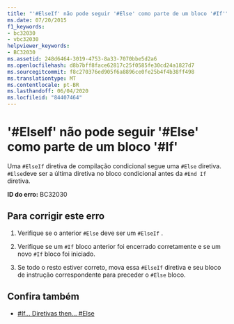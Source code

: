 ```yaml
---
title: "'#ElseIf' não pode seguir '#Else' como parte de um bloco '#If'"
ms.date: 07/20/2015
f1_keywords:
- bc32030
- vbc32030
helpviewer_keywords:
- BC32030
ms.assetid: 248d6464-3019-4753-8a33-7070bbe5d2a6
ms.openlocfilehash: d8b7bff8face62817c25f0585fe30cd24a1827d7
ms.sourcegitcommit: f8c270376ed905f6a8896ce0fe25b4f4b38ff498
ms.translationtype: MT
ms.contentlocale: pt-BR
ms.lasthandoff: 06/04/2020
ms.locfileid: "84407464"
---
```

# <a name="elseif-cannot-follow-else-as-part-of-an-if-block"></a>'#ElseIf' não pode seguir '#Else' como parte de um bloco '#If'
Uma `#ElseIf` diretiva de compilação condicional segue uma `#Else` diretiva. `#Else`deve ser a última diretiva no bloco condicional antes da `#End If` diretiva.  
  
 **ID do erro:** BC32030  
  
## <a name="to-correct-this-error"></a>Para corrigir este erro  
  
1. Verifique se o anterior `#Else` deve ser um `#ElseIf` .  
  
2. Verifique se um `#If` bloco anterior foi encerrado corretamente e se um novo `#If` bloco foi iniciado.  
  
3. Se todo o resto estiver correto, mova essa `#ElseIf` diretiva e seu bloco de instrução correspondente para preceder o `#Else` bloco.  
  
## <a name="see-also"></a>Confira também

- [#If... Diretivas then... #Else](../language-reference/directives/if-then-else-directives.md)
